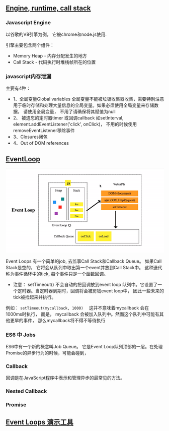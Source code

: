 ## [Engine, runtime, call stack](https://blog.sessionstack.com/how-does-javascript-actually-work-part-1-b0bacc073cf)

### Javascript Engine

以谷歌的V8引擎为例， 它被chrome和node.js使用.

引擎主要包含两个组件：
- Memory Heap - 内存分配发生的地方
- Call Stack - 代码执行时堆栈帧所在的位置


### javascript内存泄漏
主要有4种：
- 1、全局变量Global variables 
 全局变量不能被垃圾收集器收集，需要特别注意用于临时存储和处理大量信息的全局变量。如果必须使用全局变量来存储数据， 请使用全局变量， 不用了请确保将其赋值为null
- 2、 被遗忘的定时器timer 或回调callback
 如setInterval, element.addEventListener('click', onClick)， 不用的时候使用removeEventListener移除事件
- 3、Closures闭包
- 4、Out of DOM references


## [EventLoop](https://blog.sessionstack.com/how-javascript-works-event-loop-and-the-rise-of-async-programming-5-ways-to-better-coding-with-2f077c4438b5)

![avatar](./image/eventloop.gif)

Event Loops 有一个简单的job, 去监事Call Stack和Callback Queue。 如果Call Stack是空的， 它将会从队列中取出第一个event并放到Call Stack中。
这种迭代称为事件循环中的tick, 每个事件只是一个函数回调。

* 注意： setTimeout() 不会自动的把回调放到event loop 队列中。它设置了一个定时器。当定时器到期时，回调将会被房钱event loop中， 因此一些未来的tick被捡起来并执行。

例如： ````setTimeout(mycallback, 1000)  ````
这并不意味着mycallback 会在1000ms时执行， 而是， mycallback 会被加入队列中。然而这个队列中可能有其他更早的事件， 那么mycallback将不得不等待执行

### ES6 中 Jobs

ES6中有一个新的概念叫Job Queue。 它是Event Loop队列顶部的一层。在处理Promise的异步行为的时候，可能会碰到，

### Callback
回调是在JavaScript程序中表示和管理异步的最常见的方法。

### Nested Callback

### Promise



## [Event Loops 演示工具](http://latentflip.com/loupe/?code=JC5vbignYnV0dG9uJywgJ2NsaWNrJywgZnVuY3Rpb24gb25DbGljaygpIHsKICAgIHNldFRpbWVvdXQoZnVuY3Rpb24gdGltZXIoKSB7CiAgICAgICAgY29uc29sZS5sb2coJ1lvdSBjbGlja2VkIHRoZSBidXR0b24hJyk7ICAgIAogICAgfSwgMjAwMCk7Cn0pOwoKY29uc29sZS5sb2coIkhpISIpOwoKc2V0VGltZW91dChmdW5jdGlvbiB0aW1lb3V0KCkgewogICAgY29uc29sZS5sb2coIkNsaWNrIHRoZSBidXR0b24hIik7Cn0sIDUwMDApOwoKY29uc29sZS5sb2coIldlbGNvbWUgdG8gbG91cGUuIik7!!!PGJ1dHRvbj5DbGljayBtZSE8L2J1dHRvbj4%3D)